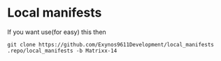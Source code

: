# Local manifests
If you want use(for easy) this then

```git clone https://github.com/Exynos9611Development/local_manifests .repo/local_manifests -b Matrixx-14```
